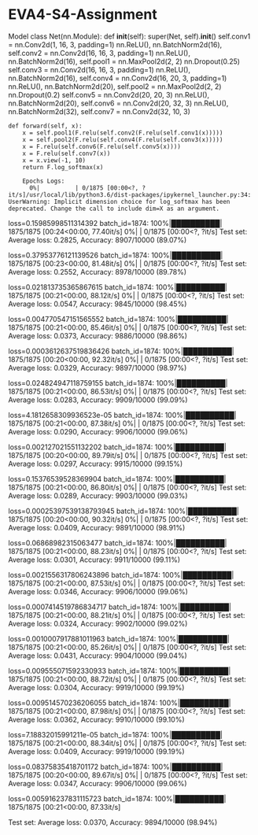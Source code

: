 # EVA4-S4-Assignment

Model 
class Net(nn.Module):
    def __init__(self):
        super(Net, self).__init__()
        self.conv1 = nn.Conv2d(1, 16, 3, padding=1)
        nn.ReLU(),
        nn.BatchNorm2d(16),
        self.conv2 = nn.Conv2d(16, 16, 3, padding=1)
        nn.ReLU(),
        nn.BatchNorm2d(16),
        self.pool1 = nn.MaxPool2d(2, 2)
        nn.Dropout(0.25)
        self.conv3 = nn.Conv2d(16, 16, 3, padding=1)
        nn.ReLU(),
        nn.BatchNorm2d(16),
        self.conv4 = nn.Conv2d(16, 20, 3, padding=1)
        nn.ReLU(),
        nn.BatchNorm2d(20),
        self.pool2 = nn.MaxPool2d(2, 2)
        nn.Dropout(0.2)
        self.conv5 = nn.Conv2d(20, 20, 3)
        nn.ReLU(),
        nn.BatchNorm2d(20),
        self.conv6 = nn.Conv2d(20, 32, 3)
        nn.ReLU(),
        nn.BatchNorm2d(32),
        self.conv7 = nn.Conv2d(32, 10, 3)

    def forward(self, x):
        x = self.pool1(F.relu(self.conv2(F.relu(self.conv1(x)))))
        x = self.pool2(F.relu(self.conv4(F.relu(self.conv3(x)))))
        x = F.relu(self.conv6(F.relu(self.conv5(x))))
        x = F.relu(self.conv7(x))
        x = x.view(-1, 10)
        return F.log_softmax(x)
        
        Epochs Logs:
          0%|          | 0/1875 [00:00<?, ?it/s]/usr/local/lib/python3.6/dist-packages/ipykernel_launcher.py:34: UserWarning: Implicit dimension choice for log_softmax has been deprecated. Change the call to include dim=X as an argument.
loss=0.15985998511314392 batch_id=1874: 100%|██████████| 1875/1875 [00:24<00:00, 77.40it/s]
  0%|          | 0/1875 [00:00<?, ?it/s]
Test set: Average loss: 0.2825, Accuracy: 8907/10000 (89.07%)

loss=0.37953776121139526 batch_id=1874: 100%|██████████| 1875/1875 [00:23<00:00, 81.48it/s]
  0%|          | 0/1875 [00:00<?, ?it/s]
Test set: Average loss: 0.2552, Accuracy: 8978/10000 (89.78%)

loss=0.021813735365867615 batch_id=1874: 100%|██████████| 1875/1875 [00:21<00:00, 88.12it/s]
  0%|          | 0/1875 [00:00<?, ?it/s]
Test set: Average loss: 0.0547, Accuracy: 9845/10000 (98.45%)

loss=0.004770547151565552 batch_id=1874: 100%|██████████| 1875/1875 [00:21<00:00, 85.46it/s]
  0%|          | 0/1875 [00:00<?, ?it/s]
Test set: Average loss: 0.0373, Accuracy: 9886/10000 (98.86%)

loss=0.0003612637519836426 batch_id=1874: 100%|██████████| 1875/1875 [00:20<00:00, 92.32it/s]
  0%|          | 0/1875 [00:00<?, ?it/s]
Test set: Average loss: 0.0329, Accuracy: 9897/10000 (98.97%)

loss=0.024824947118759155 batch_id=1874: 100%|██████████| 1875/1875 [00:21<00:00, 86.53it/s]
  0%|          | 0/1875 [00:00<?, ?it/s]
Test set: Average loss: 0.0283, Accuracy: 9909/10000 (99.09%)

loss=4.1812658309936523e-05 batch_id=1874: 100%|██████████| 1875/1875 [00:21<00:00, 87.38it/s]
  0%|          | 0/1875 [00:00<?, ?it/s]
Test set: Average loss: 0.0290, Accuracy: 9906/10000 (99.06%)

loss=0.002127021551132202 batch_id=1874: 100%|██████████| 1875/1875 [00:20<00:00, 89.79it/s]
  0%|          | 0/1875 [00:00<?, ?it/s]
Test set: Average loss: 0.0297, Accuracy: 9915/10000 (99.15%)

loss=0.15376539528369904 batch_id=1874: 100%|██████████| 1875/1875 [00:21<00:00, 86.80it/s]
  0%|          | 0/1875 [00:00<?, ?it/s]
Test set: Average loss: 0.0289, Accuracy: 9903/10000 (99.03%)

loss=0.00025397539138793945 batch_id=1874: 100%|██████████| 1875/1875 [00:20<00:00, 90.32it/s]
  0%|          | 0/1875 [00:00<?, ?it/s]
Test set: Average loss: 0.0409, Accuracy: 9891/10000 (98.91%)

loss=0.06868982315063477 batch_id=1874: 100%|██████████| 1875/1875 [00:21<00:00, 88.23it/s]
  0%|          | 0/1875 [00:00<?, ?it/s]
Test set: Average loss: 0.0301, Accuracy: 9911/10000 (99.11%)

loss=0.0021556317806243896 batch_id=1874: 100%|██████████| 1875/1875 [00:21<00:00, 87.53it/s]
  0%|          | 0/1875 [00:00<?, ?it/s]
Test set: Average loss: 0.0346, Accuracy: 9906/10000 (99.06%)

loss=0.0007414519786834717 batch_id=1874: 100%|██████████| 1875/1875 [00:21<00:00, 88.21it/s]
  0%|          | 0/1875 [00:00<?, ?it/s]
Test set: Average loss: 0.0324, Accuracy: 9902/10000 (99.02%)

loss=0.0010007917881011963 batch_id=1874: 100%|██████████| 1875/1875 [00:21<00:00, 85.26it/s]
  0%|          | 0/1875 [00:00<?, ?it/s]
Test set: Average loss: 0.0431, Accuracy: 9904/10000 (99.04%)

loss=0.009555071592330933 batch_id=1874: 100%|██████████| 1875/1875 [00:21<00:00, 88.72it/s]
  0%|          | 0/1875 [00:00<?, ?it/s]
Test set: Average loss: 0.0304, Accuracy: 9919/10000 (99.19%)

loss=0.009514570236206055 batch_id=1874: 100%|██████████| 1875/1875 [00:21<00:00, 87.98it/s]
  0%|          | 0/1875 [00:00<?, ?it/s]
Test set: Average loss: 0.0362, Accuracy: 9910/10000 (99.10%)

loss=7.18832015991211e-05 batch_id=1874: 100%|██████████| 1875/1875 [00:21<00:00, 88.34it/s]
  0%|          | 0/1875 [00:00<?, ?it/s]
Test set: Average loss: 0.0409, Accuracy: 9919/10000 (99.19%)

loss=0.08375835418701172 batch_id=1874: 100%|██████████| 1875/1875 [00:20<00:00, 89.67it/s]
  0%|          | 0/1875 [00:00<?, ?it/s]
Test set: Average loss: 0.0347, Accuracy: 9906/10000 (99.06%)

loss=0.005916237831115723 batch_id=1874: 100%|██████████| 1875/1875 [00:21<00:00, 87.33it/s]

Test set: Average loss: 0.0370, Accuracy: 9894/10000 (98.94%)
